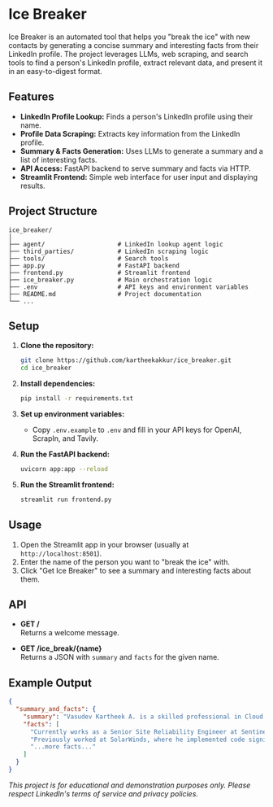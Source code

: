 # Ice Breaker

Ice Breaker is an automated tool that helps you "break the ice" with new contacts by generating a concise summary and interesting facts from their LinkedIn profile. The project leverages LLMs, web scraping, and search tools to find a person's LinkedIn profile, extract relevant data, and present it in an easy-to-digest format.

## Features

- **LinkedIn Profile Lookup:** Finds a person's LinkedIn profile using their name.
- **Profile Data Scraping:** Extracts key information from the LinkedIn profile.
- **Summary & Facts Generation:** Uses LLMs to generate a summary and a list of interesting facts.
- **API Access:** FastAPI backend to serve summary and facts via HTTP.
- **Streamlit Frontend:** Simple web interface for user input and displaying results.

## Project Structure

```
ice_breaker/
│
├── agent/                    # LinkedIn lookup agent logic
├── third_parties/            # LinkedIn scraping logic
├── tools/                    # Search tools
├── app.py                    # FastAPI backend
├── frontend.py               # Streamlit frontend
├── ice_breaker.py            # Main orchestration logic
├── .env                      # API keys and environment variables
├── README.md                 # Project documentation
└── ...
```

## Setup

1. **Clone the repository:**
    ```bash
    git clone https://github.com/kartheekakkur/ice_breaker.git
    cd ice_breaker
    ```

2. **Install dependencies:**
    ```bash
    pip install -r requirements.txt
    ```

3. **Set up environment variables:**
    - Copy `.env.example` to `.env` and fill in your API keys for OpenAI, ScrapIn, and Tavily.

4. **Run the FastAPI backend:**
    ```bash
    uvicorn app:app --reload
    ```

5. **Run the Streamlit frontend:**
    ```bash
    streamlit run frontend.py
    ```

## Usage

1. Open the Streamlit app in your browser (usually at `http://localhost:8501`).
2. Enter the name of the person you want to "break the ice" with.
3. Click "Get Ice Breaker" to see a summary and interesting facts about them.

## API

- **GET /**  
  Returns a welcome message.

- **GET /ice_break/{name}**  
  Returns a JSON with `summary` and `facts` for the given name.

## Example Output

```json
{
  "summary_and_facts": {
    "summary": "Vasudev Kartheek A. is a skilled professional in Cloud Computing, Machine Learning, IoT, and Kubernetes...",
    "facts": [
      "Currently works as a Senior Site Reliability Engineer at SentinelOne since September 2022.",
      "Previously worked at SolarWinds, where he implemented code signing and automated Kubernetes deployments.",
      "...more facts..."
    ]
  }
}
```


*This project is for educational and demonstration purposes only. Please respect LinkedIn's terms of service and privacy policies.*
